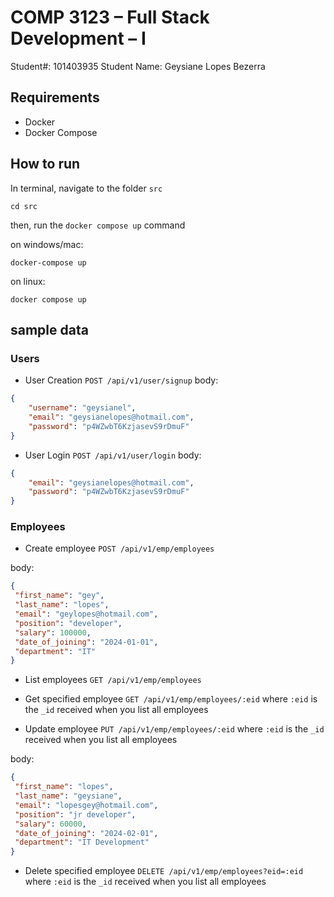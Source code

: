 # COMP 3123 – Full Stack Development – I

Student#: 101403935
Student Name: Geysiane Lopes Bezerra


## Requirements

- Docker
- Docker Compose


## How to run
 
In terminal, navigate to the folder `src`

```
cd src
```

then, run the `docker compose up` command

on windows/mac:
```
docker-compose up
```

on linux:
```
docker compose up
```

## sample data

### Users
- User Creation `POST /api/v1/user/signup`
body:
```json
{
    "username": "geysianel",
    "email": "geysianelopes@hotmail.com",
    "password": "p4WZwbT6KzjasevS9rDmuF"
}
``` 

- User Login `POST /api/v1/user/login`
body:
```json
{
    "email": "geysianelopes@hotmail.com",
    "password": "p4WZwbT6KzjasevS9rDmuF"
}
``` 

### Employees

- Create employee `POST /api/v1/emp/employees`

body:
```json
{
 "first_name": "gey",
 "last_name": "lopes",
 "email": "geylopes@hotmail.com",
 "position": "developer",
 "salary": 100000,
 "date_of_joining": "2024-01-01",
 "department": "IT"
}
```

- List employees `GET /api/v1/emp/employees`

- Get specified employee `GET /api/v1/emp/employees/:eid`
where `:eid` is the `_id` received when you list all employees

- Update employee `PUT /api/v1/emp/employees/:eid`
where `:eid` is the `_id` received when you list all employees

body:
```json
{
 "first_name": "lopes",
 "last_name": "geysiane",
 "email": "lopesgey@hotmail.com",
 "position": "jr developer",
 "salary": 60000,
 "date_of_joining": "2024-02-01",
 "department": "IT Development"
}
```

- Delete specified employee `DELETE /api/v1/emp/employees?eid=:eid`
where `:eid` is the `_id` received when you list all employees